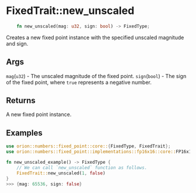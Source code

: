 # FixedTrait::new\_unscaled

```rust
    fn new_unscaled(mag: u32, sign: bool) -> FixedType;
```

Creates a new fixed point instance with the specified unscaled magnitude and sign.

## Args

`mag`(`u32`) - The unscaled magnitude of the fixed point.
`sign`(`bool`) - The sign of the fixed point, where `true` represents a negative number.

## Returns

A new fixed point instance.

## Examples

```rust
use orion::numbers::fixed_point::core::{FixedType, FixedTrait};
use orion::numbers::fixed_point::implementations::fp16x16::core::FP16x16Impl;

fn new_unscaled_example() -> FixedType {
    // We can call `new_unscaled` function as follows. 
    FixedTrait::new_unscaled(1, false)
}
>>> {mag: 65536, sign: false}
```
